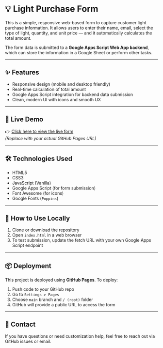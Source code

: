 # 💡 Light Purchase Form

This is a simple, responsive web-based form to capture customer light purchase information. It allows users to enter their name, email, select the type of light, quantity, and unit price — and it automatically calculates the total amount.

The form data is submitted to a **Google Apps Script Web App backend**, which can store the information in a Google Sheet or perform other tasks.

---

## ✨ Features

- Responsive design (mobile and desktop friendly)
- Real-time calculation of total amount
- Google Apps Script integration for backend data submission
- Clean, modern UI with icons and smooth UX

---

## 🚀 Live Demo

👉 [Click here to view the live form](https://yourusername.github.io/light-form/)  
_(Replace with your actual GitHub Pages URL)_

---

## 🛠 Technologies Used

- HTML5
- CSS3
- JavaScript (Vanilla)
- Google Apps Script (for form submission)
- Font Awesome (for icons)
- Google Fonts (`Poppins`)

---

## 📂 How to Use Locally

1. Clone or download the repository
2. Open `index.html` in a web browser
3. To test submission, update the fetch URL with your own Google Apps Script endpoint

---

## 📦 Deployment

This project is deployed using **GitHub Pages**. To deploy:

1. Push code to your GitHub repo
2. Go to `Settings > Pages`
3. Choose `main` branch and `/ (root)` folder
4. GitHub will provide a public URL to access the form

---

## 📧 Contact

If you have questions or need customization help, feel free to reach out via GitHub issues or email.

